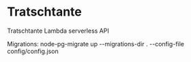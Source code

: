 # Tratschtante
Tratschtante Lambda serverless API

Migrations: node-pg-migrate up --migrations-dir . --config-file config/config.json
